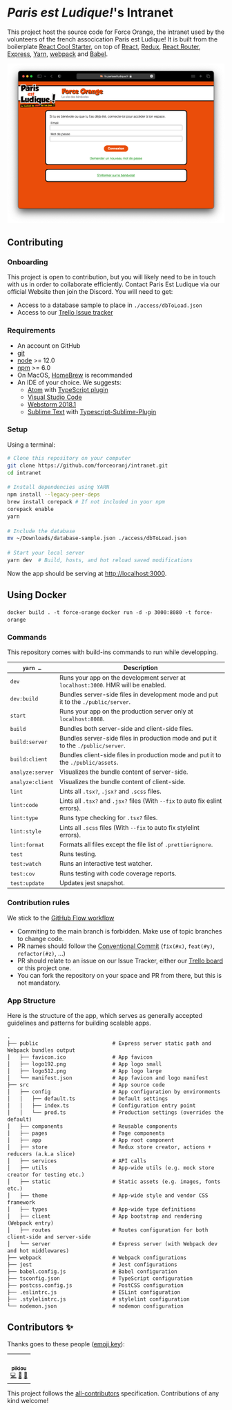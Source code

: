# _Paris est Ludique!_'s Intranet

This project host the source code for Force Orange, the intranet used by the volunteers of the french assocication Paris est Ludique!
It is built from the boilerplate [React Cool Starter](https://github.com/wellyshen/react-cool-starter), on top of [React](https://facebook.github.io/react), [Redux](https://github.com/reactjs/redux), [React Router](https://reacttraining.com/react-router), [Express](https://expressjs.com), [Yarn](https://yarnpkg.com/), [webpack](https://webpack.js.org/) and [Babel](https://babeljs.io/).

![Illustration of the website](.github/screenshot.png)

## Contributing

### Onboarding

This project is open to contribution, but you will likely need to be in touch with us in order to collaborate efficiently. Contact Paris Est Ludique via our official Website then join the Discord. You will need to get:

-   Access to a database sample to place in `./access/dbToLoad.json`
-   Access to our [Trello Issue tracker](https://trello.com/b/5oKGdc1K/intranet-pel-2022)

### Requirements

-   An account on GitHub
-   [git](https://git-scm.com/)
-   [node](https://nodejs.org/en) >= 12.0
-   [npm](https://www.npmjs.com) >= 6.0
-   On MacOS, [HomeBrew](https://brew.sh/) is recommanded
-   An IDE of your choice. We suggests:
    -   [Atom](https://atom.io/) with [TypeScript plugin](https://atom.io/packages/ide-typescript)
    -   [Visual Studio Code](https://code.visualstudio.com/)
    -   [Webstorm 2018.1](https://www.jetbrains.com/webstorm/download/)
    -   [Sublime Text](http://www.sublimetext.com/3) with [Typescript-Sublime-Plugin](https://github.com/Microsoft/Typescript-Sublime-plugin#installation)

### Setup

Using a terminal:

```bash
# Clone this repository on your computer
git clone https://github.com/forceoranj/intranet.git
cd intranet

# Install dependencies using YARN
npm install --legacy-peer-deps
brew install corepack # If not included in your npm
corepack enable
yarn

# Include the database
mv ~/Downloads/database-sample.json ./access/dbToLoad.json

# Start your local server
yarn dev  # Build, hosts, and hot reload saved modifications
```

Now the app should be serving at <http://localhost:3000>.

## Using Docker

`docker build . -t force-orange`
`docker run -d -p 3000:8080 -t force-orange`

### Commands

This repository comes with build-ins commands to run while developping.

| `yarn …`         | Description                                                                        |
| ---------------- | ---------------------------------------------------------------------------------- |
| `dev`            | Runs your app on the development server at `localhost:3000`. HMR will be enabled.  |
| `dev:build`      | Bundles server-side files in development mode and put it to the `./public/server`. |
| `start`          | Runs your app on the production server only at `localhost:8088`.                   |
| `build`          | Bundles both server-side and client-side files.                                    |
| `build:server`   | Bundles server-side files in production mode and put it to the `./public/server`.  |
| `build:client`   | Bundles client-side files in production mode and put it to the `./public/assets`.  |
| `analyze:server` | Visualizes the bundle content of server-side.                                      |
| `analyze:client` | Visualizes the bundle content of client-side.                                      |
| `lint`           | Lints all `.tsx?`, `.jsx?` and `.scss` files.                                      |
| `lint:code`      | Lints all `.tsx?` and `.jsx?` files (With `--fix` to auto fix eslint errors).      |
| `lint:type`      | Runs type checking for `.tsx?` files.                                              |
| `lint:style`     | Lints all `.scss` files (With `--fix` to auto fix stylelint errors).               |
| `lint:format`    | Formats all files except the file list of `.prettierignore`.                       |
| `test`           | Runs testing.                                                                      |
| `test:watch`     | Runs an interactive test watcher.                                                  |
| `test:cov`       | Runs testing with code coverage reports.                                           |
| `test:update`    | Updates jest snapshot.                                                             |

### Contribution rules

We stick to the [GitHub Flow workflow](https://docs.github.com/en/get-started/quickstart/github-flow)

-   Commiting to the main branch is forbidden. Make use of topic branches to change code.
-   PR names should follow the [Conventional Commit](https://www.conventionalcommits.org/en/v1.0.0/#summary) (`fix(#x)`, `feat(#y)`, `refactor(#z)`, …)
-   PR should relate to an issue on our Issue Tracker, either our [Trello board](https://trello.com/b/5oKGdc1K/intranet-pel-2022) or this project one.
-   You can fork the repository on your space and PR from there, but this is not mandatory.

### App Structure

Here is the structure of the app, which serves as generally accepted guidelines and patterns for building scalable apps.

```
.
├── public                        # Express server static path and Webpack bundles output
│   ├── favicon.ico               # App favicon
│   ├── logo192.png               # App logo small
│   ├── logo512.png               # App logo large
│   └── manifest.json             # App favicon and logo manifest
├── src                           # App source code
│   ├── config                    # App configuration by environments
│   │   ├── default.ts            # Default settings
│   │   ├── index.ts              # Configuration entry point
│   │   └── prod.ts               # Production settings (overrides the default)
│   ├── components                # Reusable components
│   ├── pages                     # Page components
│   ├── app                       # App root component
│   ├── store                     # Redux store creator, actions + reducers (a.k.a slice)
│   ├── services                  # API calls
│   ├── utils                     # App-wide utils (e.g. mock store creator for testing etc.)
│   ├── static                    # Static assets (e.g. images, fonts etc.)
│   ├── theme                     # App-wide style and vendor CSS framework
│   ├── types                     # App-wide type definitions
│   ├── client                    # App bootstrap and rendering (Webpack entry)
│   ├── routes                    # Routes configuration for both client-side and server-side
│   └── server                    # Express server (with Webpack dev and hot middlewares)
├── webpack                       # Webpack configurations
├── jest                          # Jest configurations
├── babel.config.js               # Babel configuration
├── tsconfig.json                 # TypeScript configuration
├── postcss.config.js             # PostCSS configuration
├── .eslintrc.js                  # ESLint configuration
├── .stylelintrc.js               # stylelint configuration
└── nodemon.json                  # nodemon configuration
```

## Contributors ✨

Thanks goes to these people ([emoji key](https://allcontributors.org/docs/en/emoji-key)):

<!-- ALL-CONTRIBUTORS-LIST:START - Do not remove or modify this section -->
<!-- prettier-ignore-start -->
<!-- markdownlint-disable -->
<table>
  <tr>
    <td align="center"><a href="https://www.parisestludique.fr"><img src="https://avatars1.githubusercontent.com/u/79382808?v=4" width="100px;" alt=""/><br /><sub><b>pikiou</b></sub></a><br /><a href="https://github.com/forceoranj/intranet/commits?author=pikiou" title="Code">💻</a> <a href="https://github.com/forceoranj/intranet/commits?author=pikiou" title="Documentation">📖</a> <a href="#maintenance-forceoranj" title="Maintenance">🚧</a></td>
  </tr>
</table>

<!-- markdownlint-enable -->
<!-- prettier-ignore-end -->

<!-- ALL-CONTRIBUTORS-LIST:END -->

This project follows the [all-contributors](https://github.com/all-contributors/all-contributors) specification. Contributions of any kind welcome!
